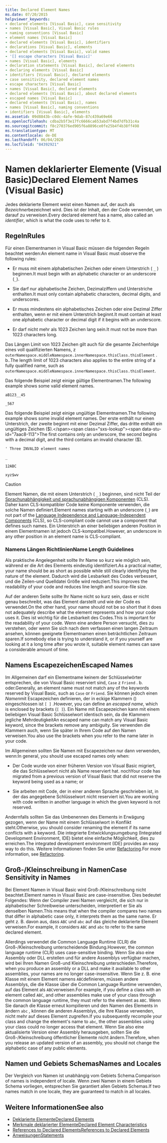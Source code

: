 ```yaml
---
title: Declared Element Names
ms.date: 07/20/2015
helpviewer_keywords:
- declared elements [Visual Basic], case sensitivity
- names [Visual Basic], Visual Basic rules
- naming conventions [Visual Basic]
- element names [Visual Basic]
- declared elements [Visual Basic], identifiers
- declarations [Visual Basic], elements
- declared elements [Visual Basic], valid names
- '[] escape characters [Visual Basic]'
- names [Visual Basic], elements
- declaration statements [Visual Basic], declared elements
- declaring elements [Visual Basic]
- identifiers [Visual Basic], declared elements
- case sensitivity, declared element names
- escape characters [Visual Basic]
- names [Visual Basic], declared elements
- declared elements [Visual Basic], about declared elements
- escaped names [Visual Basic]
- declared elements [Visual Basic], names
- names [Visual Basic], naming conventions
- identifiers [Visual Basic], elements
ms.assetid: 09d8843b-c0dc-4afe-9dab-87c439a69e66
ms.openlocfilehash: cdba2b5f3e17fc6666ca653abd7f4bd7dfb31c4a
ms.sourcegitcommit: f8c270376ed905f6a8896ce0fe25b4f4b38ff498
ms.translationtype: MT
ms.contentlocale: de-DE
ms.lasthandoff: 06/04/2020
ms.locfileid: "84392921"
---
```

# <a name="declared-element-names-visual-basic"></a><span data-ttu-id="7aac8-102">Namen deklarierter Elemente (Visual Basic)</span><span class="sxs-lookup"><span data-stu-id="7aac8-102">Declared Element Names (Visual Basic)</span></span>
<span data-ttu-id="7aac8-103">Jedes deklarierte Element weist einen Namen auf, der auch als *Bezeichner*bezeichnet wird. Dies ist der Inhalt, den der Code verwendet, um darauf zu verweisen.</span><span class="sxs-lookup"><span data-stu-id="7aac8-103">Every declared element has a name, also called an *identifier*, which is what the code uses to refer to it.</span></span>  
  
## <a name="rules"></a><span data-ttu-id="7aac8-104">Regeln</span><span class="sxs-lookup"><span data-stu-id="7aac8-104">Rules</span></span>  
 <span data-ttu-id="7aac8-105">Für einen Elementnamen in Visual Basic müssen die folgenden Regeln beachtet werden:</span><span class="sxs-lookup"><span data-stu-id="7aac8-105">An element name in Visual Basic must observe the following rules:</span></span>  
  
- <span data-ttu-id="7aac8-106">Er muss mit einem alphabetischen Zeichen oder einem Unterstrich ( `_` ) beginnen.</span><span class="sxs-lookup"><span data-stu-id="7aac8-106">It must begin with an alphabetic character or an underscore (`_`).</span></span>  
  
- <span data-ttu-id="7aac8-107">Sie darf nur alphabetische Zeichen, Dezimalziffern und Unterstriche enthalten.</span><span class="sxs-lookup"><span data-stu-id="7aac8-107">It must only contain alphabetic characters, decimal digits, and underscores.</span></span>  
  
- <span data-ttu-id="7aac8-108">Er muss mindestens ein alphabetisches Zeichen oder eine Dezimal Ziffer enthalten, wenn er mit einem Unterstrich beginnt.</span><span class="sxs-lookup"><span data-stu-id="7aac8-108">It must contain at least one alphabetic character or decimal digit if it begins with an underscore.</span></span>  
  
- <span data-ttu-id="7aac8-109">Er darf nicht mehr als 1023 Zeichen lang sein.</span><span class="sxs-lookup"><span data-stu-id="7aac8-109">It must not be more than 1023 characters long.</span></span>  
  
 <span data-ttu-id="7aac8-110">Das Längen Limit von 1023 Zeichen gilt auch für die gesamte Zeichenfolge eines voll qualifizierten Namens, z `outerNamespace.middleNamespace.innerNamespace.thisClass.thisElement` . b..</span><span class="sxs-lookup"><span data-stu-id="7aac8-110">The length limit of 1023 characters also applies to the entire string of a fully qualified name, such as `outerNamespace.middleNamespace.innerNamespace.thisClass.thisElement`.</span></span>  
  
 <span data-ttu-id="7aac8-111">Das folgende Beispiel zeigt einige gültige Elementnamen.</span><span class="sxs-lookup"><span data-stu-id="7aac8-111">The following example shows some valid element names.</span></span>  
  
 `aB123__45`  
  
 `_567`  
  
 <span data-ttu-id="7aac8-112">Das folgende Beispiel zeigt einige ungültige Elementnamen.</span><span class="sxs-lookup"><span data-stu-id="7aac8-112">The following example shows some invalid element names.</span></span> <span data-ttu-id="7aac8-113">Der erste enthält nur einen Unterstrich, der zweite beginnt mit einer Dezimal Ziffer, das dritte enthält ein ungültiges Zeichen ($).</span><span class="sxs-lookup"><span data-stu-id="7aac8-113">The first contains only an underscore, the second begins with a decimal digit, and the third contains an invalid character ($).</span></span>  
  
 `' Three INVALID element names`  
  
 `_`  
  
 `12ABC`  
  
 `xyz$wv`  
  
> [!CAUTION]
> <span data-ttu-id="7aac8-114">Element Namen, die mit einem Unterstrich ( `_` ) beginnen, sind nicht Teil der [Sprachunabhängigkeit und sprachunabhängigen Komponenten](../../../../standard/language-independence-and-language-independent-components.md) (CLS). Daher kann CLS-kompatibler Code keine Komponente verwenden, die solche Namen definiert.</span><span class="sxs-lookup"><span data-stu-id="7aac8-114">Element names starting with an underscore (`_`) are not part of the [Language Independence and Language-Independent Components](../../../../standard/language-independence-and-language-independent-components.md) (CLS), so CLS-compliant code cannot use a component that defines such names.</span></span> <span data-ttu-id="7aac8-115">Ein Unterstrich an einer beliebigen anderen Position in einem Elementnamen ist jedoch CLS-kompatibel.</span><span class="sxs-lookup"><span data-stu-id="7aac8-115">However, an underscore in any other position in an element name is CLS-compliant.</span></span>  
  
### <a name="name-length-guidelines"></a><span data-ttu-id="7aac8-116">Namens Längen Richtlinien</span><span class="sxs-lookup"><span data-stu-id="7aac8-116">Name Length Guidelines</span></span>  
 <span data-ttu-id="7aac8-117">Als praktische Angelegenheit sollte Ihr Name so kurz wie möglich sein, während er die Art des Elements eindeutig identifiziert.</span><span class="sxs-lookup"><span data-stu-id="7aac8-117">As a practical matter, your name should be as short as possible while still clearly identifying the nature of the element.</span></span> <span data-ttu-id="7aac8-118">Dadurch wird die Lesbarkeit des Codes verbessert, und die Zeilen-und Quelldatei Größe wird reduziert.</span><span class="sxs-lookup"><span data-stu-id="7aac8-118">This improves the readability of your code and reduces line length and source-file size.</span></span>  
  
 <span data-ttu-id="7aac8-119">Auf der anderen Seite sollte Ihr Name nicht so kurz sein, dass er nicht genau beschreibt, was das Element darstellt und wie der Code es verwendet.</span><span class="sxs-lookup"><span data-stu-id="7aac8-119">On the other hand, your name should not be so short that it does not adequately describe what the element represents and how your code uses it.</span></span> <span data-ttu-id="7aac8-120">Dies ist wichtig für die Lesbarkeit des Codes.</span><span class="sxs-lookup"><span data-stu-id="7aac8-120">This is important for the readability of your code.</span></span> <span data-ttu-id="7aac8-121">Wenn eine andere Person versucht, dies zu verstehen, oder wenn Sie sich nach dem verfassen einen langen Zeitraum ansehen, können geeignete Elementnamen einen beträchtlichen Zeitraum sparen.</span><span class="sxs-lookup"><span data-stu-id="7aac8-121">If somebody else is trying to understand it, or if you yourself are looking at it a long time after you wrote it, suitable element names can save a considerable amount of time.</span></span>  
  
## <a name="escaped-names"></a><span data-ttu-id="7aac8-122">Namens Escapezeichen</span><span class="sxs-lookup"><span data-stu-id="7aac8-122">Escaped Names</span></span>  
 <span data-ttu-id="7aac8-123">Im Allgemeinen darf ein Elementname keinem der Schlüsselwörter entsprechen, die von Visual Basic reserviert sind, `Case` z `Friend` . b. oder.</span><span class="sxs-lookup"><span data-stu-id="7aac8-123">Generally, an element name must not match any of the keywords reserved by Visual Basic, such as `Case` or `Friend`.</span></span> <span data-ttu-id="7aac8-124">Sie können jedoch einen *Namen*mit Escapezeichen definieren, der in eckige Klammern () eingeschlossen ist `[ ]` .</span><span class="sxs-lookup"><span data-stu-id="7aac8-124">However, you can define an *escaped name*, which is enclosed by brackets (`[ ]`).</span></span> <span data-ttu-id="7aac8-125">Ein Name mit Escapezeichen kann mit einem beliebigen Visual Basic Schlüsselwort identisch sein, da die Klammern jegliche Mehrdeutigkeit</span><span class="sxs-lookup"><span data-stu-id="7aac8-125">An escaped name can match any Visual Basic keyword, since the brackets remove any ambiguity.</span></span> <span data-ttu-id="7aac8-126">Sie verwenden die Klammern auch, wenn Sie später in Ihrem Code auf den Namen verweisen.</span><span class="sxs-lookup"><span data-stu-id="7aac8-126">You also use the brackets when you refer to the name later in your code.</span></span>  
  
 <span data-ttu-id="7aac8-127">Im Allgemeinen sollten Sie Namen mit Escapezeichen nur dann verwenden, wenn:</span><span class="sxs-lookup"><span data-stu-id="7aac8-127">In general, you should use escaped names only when:</span></span>  
  
- <span data-ttu-id="7aac8-128">Der Code wurde von einer früheren Version von Visual Basic migriert, die das Schlüsselwort nicht als Name reserviert hat. noch</span><span class="sxs-lookup"><span data-stu-id="7aac8-128">Your code has migrated from a previous version of Visual Basic that did not reserve the keyword being used as a name; or</span></span>  
  
- <span data-ttu-id="7aac8-129">Sie arbeiten mit Code, der in einer anderen Sprache geschrieben ist, in der das angegebene Schlüsselwort nicht reserviert ist.</span><span class="sxs-lookup"><span data-stu-id="7aac8-129">You are working with code written in another language in which the given keyword is not reserved.</span></span>  
  
 <span data-ttu-id="7aac8-130">Andernfalls sollten Sie das Umbenennen des Elements in Erwägung gezogen, wenn der Name mit einem Schlüsselwort in Konflikt steht.</span><span class="sxs-lookup"><span data-stu-id="7aac8-130">Otherwise, you should consider renaming the element if its name conflicts with a keyword.</span></span> <span data-ttu-id="7aac8-131">Die integrierte Entwicklungsumgebung (Integrated Development Environment, IDE) bietet eine einfache Möglichkeit, dies zu erreichen.</span><span class="sxs-lookup"><span data-stu-id="7aac8-131">The integrated development environment (IDE) provides an easy way to do this.</span></span> <span data-ttu-id="7aac8-132">Weitere Informationen finden Sie unter [Refactoring](/visualstudio/ide/refactoring-in-visual-studio).</span><span class="sxs-lookup"><span data-stu-id="7aac8-132">For more information, see [Refactoring](/visualstudio/ide/refactoring-in-visual-studio).</span></span>  
  
## <a name="case-sensitivity-in-names"></a><span data-ttu-id="7aac8-133">Groß-/Kleinschreibung in Namen</span><span class="sxs-lookup"><span data-stu-id="7aac8-133">Case Sensitivity in Names</span></span>  
 <span data-ttu-id="7aac8-134">Bei Element Namen in Visual Basic wird Groß-/Kleinschreibung nicht beachtet.</span><span class="sxs-lookup"><span data-stu-id="7aac8-134">Element names in Visual Basic are case-insensitive.</span></span> <span data-ttu-id="7aac8-135">Dies bedeutet Folgendes: Wenn der Compiler zwei Namen vergleicht, die sich nur in alphabetischer Schreibweise unterscheiden, interpretiert er Sie als denselben Namen.</span><span class="sxs-lookup"><span data-stu-id="7aac8-135">This means that when the compiler compares two names that differ in alphabetic case only, it interprets them as the same name.</span></span> <span data-ttu-id="7aac8-136">Er geht z. B. davon aus, dass `ABC` und `abc` auf das gleiche deklarierte Element verweisen.</span><span class="sxs-lookup"><span data-stu-id="7aac8-136">For example, it considers `ABC` and `abc` to refer to the same declared element.</span></span>  
  
 <span data-ttu-id="7aac8-137">Allerdings verwendet die Common Language Runtime (CLR) die Groß-/Kleinschreibung unterscheidende Bindung.</span><span class="sxs-lookup"><span data-stu-id="7aac8-137">However, the common language runtime (CLR) uses case-sensitive binding.</span></span> <span data-ttu-id="7aac8-138">Wenn Sie also eine Assembly oder DLL erstellen und für andere Assemblys verfügbar machen, wird bei Ihren Namen Groß-und Kleinschreibung unterschieden.</span><span class="sxs-lookup"><span data-stu-id="7aac8-138">Therefore, when you produce an assembly or a DLL and make it available to other assemblies, your names are no longer case-insensitive.</span></span> <span data-ttu-id="7aac8-139">Wenn Sie z. B. eine Klasse mit einem Element namens `ABC`definieren, müssen andere Assemblys, die die Klasse über die Common Language Runtime verwenden, auf das Element als `ABC`verweisen.</span><span class="sxs-lookup"><span data-stu-id="7aac8-139">For example, if you define a class with an element called `ABC`, and other assemblies make use of your class through the common language runtime, they must refer to the element as `ABC`.</span></span> <span data-ttu-id="7aac8-140">Wenn Sie danach die Klasse erneut kompilieren und den Namen des Elements in ändern `abc` , können die anderen Assemblys, die Ihre Klasse verwenden, nicht mehr auf dieses Element zugreifen.</span><span class="sxs-lookup"><span data-stu-id="7aac8-140">If you subsequently recompile your class and change the element's name to `abc`, the other assemblies using your class could no longer access that element.</span></span> <span data-ttu-id="7aac8-141">Wenn Sie also eine aktualisierte Version einer Assembly herausgeben, sollten Sie die Groß-/Kleinschreibung öffentlicher Elemente nicht ändern.</span><span class="sxs-lookup"><span data-stu-id="7aac8-141">Therefore, when you release an updated version of an assembly, you should not change the alphabetic case of any public elements.</span></span>  
  
## <a name="names-and-locales"></a><span data-ttu-id="7aac8-142">Namen und Gebiets Schemas</span><span class="sxs-lookup"><span data-stu-id="7aac8-142">Names and Locales</span></span>  
 <span data-ttu-id="7aac8-143">Der Vergleich von Namen ist unabhängig vom Gebiets Schema.</span><span class="sxs-lookup"><span data-stu-id="7aac8-143">Comparison of names is independent of locale.</span></span> <span data-ttu-id="7aac8-144">Wenn zwei Namen in einem Gebiets Schema vorliegen, entsprechen Sie garantiert allen Gebiets Schemas.</span><span class="sxs-lookup"><span data-stu-id="7aac8-144">If two names match in one locale, they are guaranteed to match in all locales.</span></span>  
  
## <a name="see-also"></a><span data-ttu-id="7aac8-145">Weitere Informationen</span><span class="sxs-lookup"><span data-stu-id="7aac8-145">See also</span></span>

- [<span data-ttu-id="7aac8-146">Deklarierte Elemente</span><span class="sxs-lookup"><span data-stu-id="7aac8-146">Declared Elements</span></span>](index.md)
- [<span data-ttu-id="7aac8-147">Merkmale deklarierter Elemente</span><span class="sxs-lookup"><span data-stu-id="7aac8-147">Declared Element Characteristics</span></span>](declared-element-characteristics.md)
- [<span data-ttu-id="7aac8-148">References to Declared Elements</span><span class="sxs-lookup"><span data-stu-id="7aac8-148">References to Declared Elements</span></span>](references-to-declared-elements.md)
- [<span data-ttu-id="7aac8-149">Anweisungen</span><span class="sxs-lookup"><span data-stu-id="7aac8-149">Statements</span></span>](../../../language-reference/statements/index.md)
